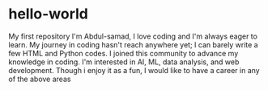 # hello-world
My first repository
I'm Abdul-samad, I love coding and I'm always eager to learn. 
My journey in coding hasn't reach anywhere yet; I can barely write a few HTML and Python codes.
I joined this community to advance my knowledge in coding.
I'm interested in AI, ML, data analysis, and web development.
Though i enjoy it as a fun, I would like to have a career in any of the above areas
